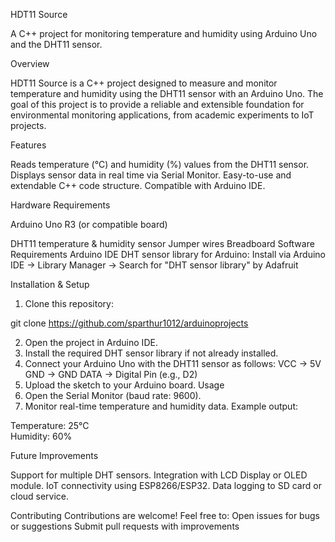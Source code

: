 HDT11 Source

A C++ project for monitoring temperature and humidity using Arduino Uno and the DHT11 sensor. 
 
  Overview 
  
HDT11 Source is a C++ project designed to measure and monitor temperature and humidity using the DHT11 sensor with an Arduino Uno. 
The goal of this project is to provide a reliable and extensible foundation for environmental monitoring applications, from academic experiments to IoT projects. 
 
  Features 
 
Reads temperature (°C) and humidity (%) values from the DHT11 sensor. 
Displays sensor data in real time via Serial Monitor. 
Easy-to-use and extendable C++ code structure. 
Compatible with Arduino IDE. 
 
  Hardware Requirements 
 
Arduino Uno R3 (or compatible board) 
 
DHT11 temperature & humidity sensor 
Jumper wires 
Breadboard 
Software Requirements 
Arduino IDE 
DHT sensor library for Arduino: 
Install via Arduino IDE → Library Manager → Search for "DHT sensor library" by Adafruit 
 
  Installation & Setup 
 
1.	Clone this repository: 
 
git clone https://github.com/sparthur1012/arduinoprojects
 
2.	Open the project in Arduino IDE. 
3.	Install the required DHT sensor library if not already installed. 
4.	Connect your Arduino Uno with the DHT11 sensor as follows: 
VCC → 5V 
GND → GND 
DATA → Digital Pin (e.g., D2) 
5.	Upload the sketch to your Arduino board. 
Usage 
1.	Open the Serial Monitor (baud rate: 9600). 
2.	Monitor real-time temperature and humidity data. 
  Example output: 
 
Temperature: 25°C   
Humidity: 60% 
 
 
 
  Future Improvements 
 
Support for multiple DHT sensors. 
Integration with LCD Display or OLED module. 
IoT connectivity using ESP8266/ESP32. 
Data logging to SD card or cloud service. 
  
  Contributing 
Contributions are welcome! Feel free to: 
Open issues for bugs or suggestions 
Submit pull requests with improvements 
